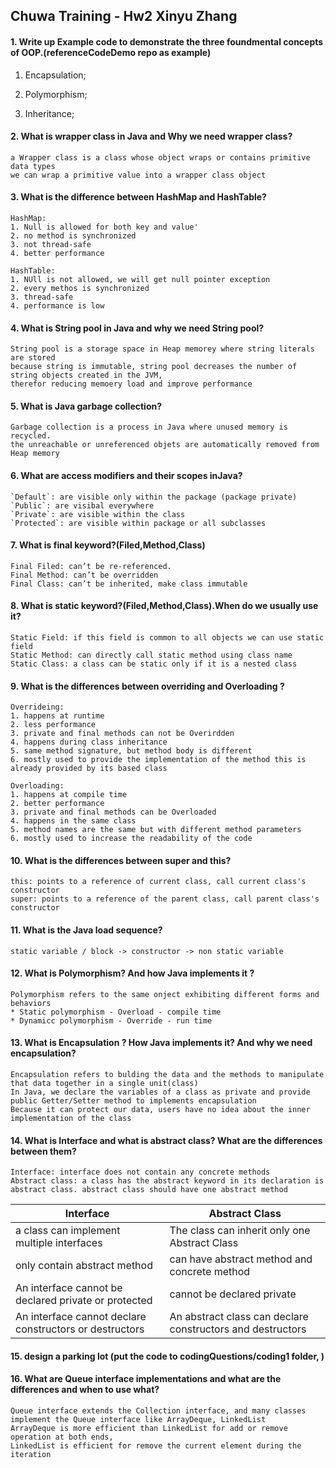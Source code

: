 ## Chuwa Training - Hw2 Xinyu Zhang
#### 1. Write up Example code to demonstrate the three foundmental concepts of OOP.(referenceCodeDemo repo as example)
   1. Encapsulation; 

   2. Polymorphism; 
   3. Inheritance;

#### 2. What is wrapper class in Java and Why we need wrapper class?
```
a Wrapper class is a class whose object wraps or contains primitive data types
we can wrap a primitive value into a wrapper class object

```
#### 3. What is the difference between HashMap and HashTable?
```
HashMap:
1. Null is allowed for both key and value'
2. no method is synchronized
3. not thread-safe
4. better performance

HashTable:
1. NUll is not allowed, we will get null pointer exception
2. every methos is synchronized
3. thread-safe
4. performance is low
```
#### 4. What is String pool in Java and why we need String pool?
```
String pool is a storage space in Heap memorey where string literals are stored
because string is immutable, string pool decreases the number of string objects created in the JVM,
therefor reducing memoery load and improve performance
```
#### 5. What is Java garbage collection?
```
Garbage collection is a process in Java where unused memory is recycled.
the unreachable or unreferenced objets are automatically removed from Heap memory
```
#### 6. What are access modifiers and their scopes inJava?
```
`Default`: are visible only within the package (package private)
`Public`: are visibal everywhere
`Private`: are visible within the class
`Protected`: are visible within package or all subclasses
```
#### 7. What is final keyword?(Filed,Method,Class)
```
Final Filed: can’t be re-referenced.
Final Method: can’t be overridden
Final Class: can’t be inherited, make class immutable
```
#### 8. What is static keyword?(Filed,Method,Class).When do we usually use it?
```
Static Field: if this field is common to all objects we can use static field
Static Method: can directly call static method using class name
Static Class: a class can be static only if it is a nested class

```
#### 9. What is the differences between overriding and Overloading ?
```
Overrideing: 
1. happens at runtime
2. less performance
3. private and final methods can not be Overirdden
4. happens during class inheritance
5. same method signature, but method body is different
6. mostly used to provide the implementation of the method this is already provided by its based class

Overloading:
1. happens at compile time
2. better performance
3. private and final methods can be Overloaded
4. happens in the same class
5. method names are the same but with different method parameters
6. mostly used to increase the readability of the code
```
#### 10. What is the differences between super and this?
```
this: points to a reference of current class, call current class's constructor
super: points to a reference of the parent class, call parent class's constructor
```
#### 11. What is the Java load sequence?
```
static variable / block -> constructor -> non static variable
```
#### 12. What is Polymorphism? And how Java implements it ?
```
Polymorphism refers to the same onject exhibiting different forms and behaviors
* Static polymorphism - Overload - compile time
* Dynamicc polymorphism - Override - run time

```
#### 13. What is Encapsulation ? How Java implements it? And why we need encapsulation?
```
Encapsulation refers to bulding the data and the methods to manipulate that data together in a single unit(class)
In Java, we declare the variables of a class as private and provide public Getter/Setter method to implements encapsulation
Because it can protect our data, users have no idea about the inner implementation of the class

```
#### 14. What is Interface and what is abstract class? What are the differences between them?
```
Interface: interface does not contain any concrete methods
Abstract class: a class has the abstract keyword in its declaration is abstract class. abstract class should have one abstract method
```

| Interface                                               | Abstract Class                                             |
|---------------------------------------------------------|------------------------------------------------------------|
| a class can implement multiple interfaces               | The class can inherit only one Abstract Class              |
| only contain abstract method                            | can have abstract method and concrete method               |
| An interface cannot be declared private or protected    | cannot be declared private                                 |
| An interface cannot declare constructors or destructors | An abstract class can declare constructors and destructors |

#### 15. design a parking lot (put the code to codingQuestions/coding1 folder, )

#### 16. What are Queue interface implementations and what are the differences and when to use what?
```
Queue interface extends the Collection interface, and many classes implement the Queue interface like ArrayDeque, LinkedList
ArrayDeque is more efficient than LinkedList for add or remove operation at both ends,
LinkedList is efficient for remove the current element during the iteration 



```
